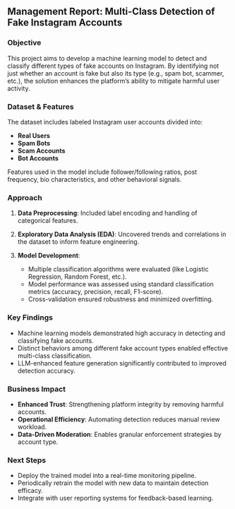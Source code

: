 ## Management Report: Multi-Class Detection of Fake Instagram Accounts

### Objective

This project aims to develop a machine learning model to detect and classify different types of fake accounts on Instagram. By identifying not just whether an account is fake but also its type (e.g., spam bot, scammer, etc.), the solution enhances the platform’s ability to mitigate harmful user activity.

### Dataset & Features

The dataset includes labeled Instagram user accounts divided into:

* **Real Users**
* **Spam Bots**
* **Scam Accounts**
* **Bot Accounts**

Features used in the model include follower/following ratios, post frequency, bio characteristics, and other behavioral signals.

### Approach

1. **Data Preprocessing**: Included label encoding and handling of categorical features.
2. **Exploratory Data Analysis (EDA)**: Uncovered trends and correlations in the dataset to inform feature engineering.
3. **Model Development**:

   * Multiple classification algorithms were evaluated (like Logistic Regression, Random Forest, etc.).
   * Model performance was assessed using standard classification metrics (accuracy, precision, recall, F1-score).
   * Cross-validation ensured robustness and minimized overfitting.

### Key Findings

* Machine learning models demonstrated high accuracy in detecting and classifying fake accounts.
* Distinct behaviors among different fake account types enabled effective multi-class classification.
* LLM-enhanced feature generation significantly contributed to improved detection accuracy.

### Business Impact

* **Enhanced Trust**: Strengthening platform integrity by removing harmful accounts.
* **Operational Efficiency**: Automating detection reduces manual review workload.
* **Data-Driven Moderation**: Enables granular enforcement strategies by account type.

### Next Steps

* Deploy the trained model into a real-time monitoring pipeline.
* Periodically retrain the model with new data to maintain detection efficacy.
* Integrate with user reporting systems for feedback-based learning.

